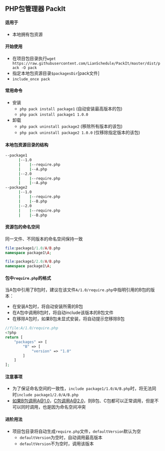 ## PHP包管理器 PackIt

#### 适用于

- 本地拥有包资源

#### 开始使用

- 在项目包目录执行`wget https://raw.githubusercontent.com/LianSchedule/PackIt/master/dist/pack -O pack`
- 指定本地包资源目录`$packagesDir`[pack文件]
- `include_once pack`

#### 常用命令

- 安装
  - `php pack install package1` (自动安装最高版本的包)
  - `php pack install package1 1.0.0`
- 卸载
  - `php pack uninstall package2` (移除所有版本的该包)
  - `php pack uninstall package2 1.0.0` (仅移除指定版本的该包)

#### 本地包资源目录的结构

```bash
--package1
      |--1.0
      |    |--require.php
      |    |--A.php
      |--2.0 
      |    |--require.php
      |    |--A.php
--package2
      |--1.0
      |    |--require.php
      |    |--B.php
      |--2.0 
      |    |--require.php
      |    |--B.php
```

#### 资源包的命名空间

同一文件、不同版本的命名空间保持一致

```php
file:package1/1.0/A/B.php
namespace package1\A;

file:package1/2.0/A/B.php
namespace package1\A;
```

#### 包中`require.php`的格式

当A包中引用了B包时，建议在该文件`A/1.0/require.php`中指明引用的B包的版本：

- 在安装A包时，将自动安装所需的B包
- 在A包中调用B包时，将自动include该版本的B包文件
- 在移除A包时，如果B包未显式安装，将自动提示您移除B包

```php
//file:A/1.0/require.php
<?php 
return [
    "packages" => [
        "B" => [
            "version" => "1.0"
        ]
    ]
];
```

#### 注意事项

- 为了保证命名空间的一致性，`include package1/1.0/A/B.php`时，将无法同时`include package1/2.0/A/B.php`
- 如果B包调用A@1.0，C包调用A@2.0，则B包、C包都可以正常调用，但是不可以同时调用，也是因为命名空间冲突

#### 进阶用法

- 项目包目录将自动生成`require.php`文件，`defaultVersion`默认为空
  - `defaultVersion`为空时，自动调用最高版本
  - `defaultVersion`不为空时，调用该版本
